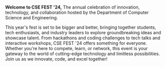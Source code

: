 **Welcome to CSE FEST '24,** 
The annual celebration of innovation, technology, and collaboration hosted by the Department of Computer Science and Engineering.

This year's fest is set to be bigger and better, bringing together students, tech enthusiasts, and industry leaders to explore groundbreaking ideas and showcase talent. 
From hackathons and coding challenges to tech talks and interactive workshops, CSE FEST '24 offers something for everyone.
Whether you're here to compete, learn, or network, this event is your gateway to the world of cutting-edge technology and limitless possibilities. 
Join us as we innovate, code, and excel together!
<!--

**Here are some ideas to get you started:**

🙋‍♀️ A short introduction - what is your organization all about?
🌈 Contribution guidelines - how can the community get involved?
👩‍💻 Useful resources - where can the community find your docs? Is there anything else the community should know?
🍿 Fun facts - what does your team eat for breakfast?
🧙 Remember, you can do mighty things with the power of [Markdown](https://docs.github.com/github/writing-on-github/getting-started-with-writing-and-formatting-on-github/basic-writing-and-formatting-syntax)
-->
